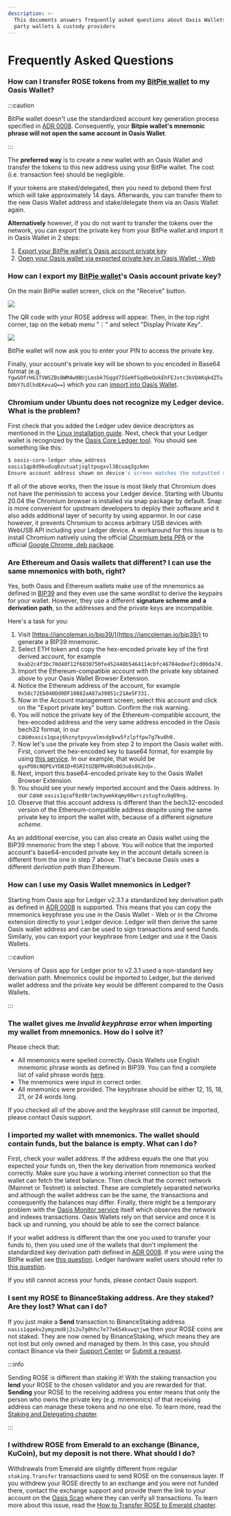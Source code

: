 ```yaml
---
description: >-
  This documents answers frequently asked questions about Oasis Wallets and 3rd
  party wallets & custody providers
---
```


# Frequently Asked Questions

### How can I transfer ROSE tokens from my [BitPie wallet](holding-rose-tokens/bitpie-wallet) to my Oasis Wallet?

:::caution

BitPie wallet doesn't use the standardized account key generation process specified in [ADR 0008](../../../oasis-core/adr/0008-standard-account-key-generation). Consequently, your **Bitpie wallet's mnemonic phrase will not open the same account in Oasis Wallet**.

:::

The **preferred way** is to create a new wallet with an Oasis Wallet and transfer the tokens to this new address using your BitPie wallet. The cost (i.e. transaction fee) should be negligible.

If your tokens are staked/delegated, then you need to debond them first which will take approximately 14 days. Afterwards, you can transfer them to the new Oasis Wallet address and stake/delegate them via an Oasis Wallet again.

**Alternatively** however, if you do not want to transfer the tokens over the network, you can export the private key from your BitPie wallet and import it in Oasis Wallet in 2 steps:

1. [Export your BitPie wallet's Oasis account private key](faq#how-can-i-export-my-bitpie-wallets-oasis-account-private-key)
2. [Open your Oasis wallet via exported private key in Oasis Wallet - Web](/general/manage-tokens/oasis-wallets/web#open-wallet-via-private-key)

### How can I export my [BitPie wallet](holding-rose-tokens/bitpie-wallet)'s Oasis account private key?

On the main BitPie wallet screen, click on the "Receive" button.

![](../images/wallet/bitpie/mainscreen.png)

The QR code with your ROSE address will appear. Then, in the top right corner, tap on the kebab menu "⋮" and select "Display Private Key"_._

![](../images/wallet/bitpie/show_private_key.png)

BitPie wallet will now ask you to enter your PIN to access the private key.

Finally, your account's private key will be shown to you encoded in Base64 format (e.g. `YgwGOfrHG1TVWSZBs8WM4w0BUjLmsbk7Gqgd7IGeHfSqdbeQokEhFEJxtc3kVQ4KqkdZTuD0bY7LOlhdEKevaQ==`) which you can [import into Oasis Wallet](oasis-wallets/web#access-an-existing-wallet).

### Chromium under Ubuntu does not recognize my Ledger device. What is the problem?

First check that you added the Ledger udev device descriptors as mentioned in the [Linux installation guide](https://support.ledger.com/hc/en-us/articles/4404389606417-Download-and-install-Ledger-Live). Next, check that your Ledger wallet is recognized by the [Oasis Core Ledger tool](/oasis-core-ledger/usage/address). You should see something like this:

```bash
$ oasis-core-ledger show_address
oasis1qp8d9kuduq0zutuatjsgltpugxvl38cuaq3gzkmn
Ensure account address shown on device's screen matches the outputted address.
```

If all of the above works, then the issue is most likely that Chromium does not have the permission to access your Ledger device. Starting with Ubuntu 20.04 the Chromium browser is installed via snap package by default. Snap is more convenient for upstream developers to deploy their software and it also adds additional layer of security by using apparmor. In our case however, it prevents Chromium to access arbitrary USB devices with WebUSB API including your Ledger device. A workaround for this issue is to install Chromium natively using the official [Chormium beta PPA](https://launchpad.net/\~saiarcot895/+archive/ubuntu/chromium-beta) or the official [Google Chrome .deb package](https://dl.google.com/linux/direct/google-chrome-stable_current_amd64.deb).

### Are Ethereum and Oasis wallets that different? I can use the same mnemonics with both, right?

Yes, both Oasis and Ethereum wallets make use of the mnemonics as defined in [BIP39](https://github.com/bitcoin/bips/blob/master/bip-0039.mediawiki) and they even use the same wordlist to derive the keypairs for your wallet. However, they use a different **signature scheme and a derivation path**, so the addresses and the private keys are incompatible.

Here's a task for you:

1. Visit [https://iancoleman.io/bip39/](https://iancoleman.io/bip39/) to generate a BIP39 mnemonic.
2. Select ETH token and copy the hex-encoded private key of the first derived account, for example `0xab2c4f3bc70d40f12f6030750fe452448b5464114cbfc46704edeef2cd06da74.`
3. Import the Ethereum-compatible account with the private key obtained above to your Oasis Wallet Browser Extension.
4. Notice the Ethereum address of the account, for example `0x58c72Eb040Dd0DF10882aA87a39851c21Ae5F331.`
5. Now in the Account management screen, select this account and click on the "Export private key" button. Confirm the risk warning.
6. You will notice the private key of the Ethereum-compatible account, the hex-encoded address and the very same address encoded in the Oasis bech32 format, in our case`oasis1qpaj6hznytpvyvalmsdg8vw5fzlpftpw7g7ku0h0.`
7. Now let's use the private key from step 2 to import the Oasis wallet with. First, convert the hex-encoded key to base64 format, for example by using [this service](https://base64.guru/converter/encode/hex). In our example, that would be `qyxPO8cNQPEvYDB1D+RSRItUZBFMv8RnBO3u8s0G2nQ=.`
8. Next, import this base64-encoded private key to the Oasis Wallet Browser Extension.
9. You should see your newly imported account and the Oasis address. In our case `oasis1qzaf9zd8rlmchywmkkqmy00wrczstugfxu9q09ng.`
10. Observe that this account address is different than the bech32-encoded version of the Ethereum-compatible address despite using the same private key to import the wallet with, because of a different _signature scheme_.

As an additional exercise, you can also create an Oasis wallet using the BIP39 mnemonic from the step 1 above. You will notice that the imported account's base64-encoded private key in the account details screen is different from the one in step 7 above. That's because Oasis uses a different _derivation path_ than Ethereum.

### How can I use my Oasis Wallet mnemonics in Ledger?

Starting from Oasis app for Ledger v2.3.1 a standardized key derivation path as defined in [ADR 0008](../../../oasis-core/adr/0008-standard-account-key-generation) is supported. This means that you can copy the mnemonics keyphrase you use in the Oasis Wallet - Web or in the Chrome extension directly to your Ledger device. Ledger will then derive the same Oasis wallet address and can be used to sign transactions and send funds. Similarly, you can export your keyphrase from Ledger and use it the Oasis Wallets.

:::caution

Versions of Oasis app for Ledger prior to v2.3.1 used a non-standard key derivation path. Mnemonics could be imported to Ledger, but the derived wallet address and the private key would be different compared to the Oasis Wallets.

:::

### The wallet gives me _Invalid keyphrase_ error when importing my wallet from mnemonics. How do I solve it?

Please check that:

* All mnemonics were spelled correctly. Oasis Wallets use English mnemonic phrase words as defined in BIP39. You can find a complete list of valid phrase words [here](https://github.com/bitcoin/bips/blob/master/bip-0039/english.txt).
* The mnemonics were input in correct order.
* All mnemonics were provided. The keyphrase should be either 12, 15, 18, 21, or 24 words long.

If you checked all of the above and the keyphrase still cannot be imported, please contact Oasis support.

### I imported my wallet with mnemonics. The wallet should contain funds, but the balance is empty. What can I do?

First, check your wallet address. If the address equals the one that you expected your funds on, then the key derivation from mnemonics worked correctly. Make sure you have a working internet connection so that the wallet can fetch the latest balance. Then check that the correct network (Mainnet or Testnet) is selected. These are completely separated networks and although the wallet address can be the same, the transactions and consequently the balances may differ. Finally, there might be a temporary problem with the [Oasis Monitor service](https://oasismonitor.com) itself which observes the network and indexes transactions. Oasis Wallets rely on that service and once it is back up and running, you should be able to see the correct balance.

If your wallet address is different than the one you used to transfer your funds to, then you used one of the wallets that don't implement the standardized key derivation path defined in [ADR 0008](../../../oasis-core/adr/0008-standard-account-key-generation). If you were using the BitPie wallet see [this question](faq#how-can-i-export-my-bitpie-wallets-oasis-account-private-key). Ledger hardware wallet users should refer to [this question](faq#how-can-i-use-my-oasis-wallet-mnemonics-in-ledger).

If you still cannot access your funds, please contact Oasis support.

### I sent my ROSE to BinanceStaking address.  Are they staked? Are they lost? What can I do?

If you just make a **Send** transaction to BinanceStaking address `oasis1qqekv2ymgzmd8j2s2u7g0hhc7e77e654kvwqtjwm` then your ROSE coins are not staked. They are now owned by BinanceStaking, which means they are not lost but only owned and managed by them. In this case, you should contact Binance via their [Support Center](https://www.binance.com/en/support) or [Submit a request](https://www.binance.com/en/chat).

:::info

Sending ROSE is different than staking it! With the staking transaction you **lend** your ROSE to the chosen validator and you are rewarded for that. **Sending** your ROSE to the receiving address you enter means that only the person who owns the private key (e.g. mnemonics) of that receiving address can manage these tokens and no one else. To learn more, read the [Staking and Delegating chapter](staking-and-delegating).

:::

### I withdrew ROSE from Emerald to an exchange (Binance, KuCoin), but my deposit is not there. What should I do?

Withdrawals from Emerald are slightly different from regular `staking.Transfer` transactions used to send ROSE on the consensus layer. If you withdrew your ROSE directly to an exchange and you were not funded there, contact the exchange support and provide them the link to your account on the [Oasis Scan](https://www.oasisscan.com) where they can verify all transactions. To learn more about this issue, read the [How to Transfer ROSE to Emerald chapter](how-to-transfer-rose-into-emerald-paratime).
